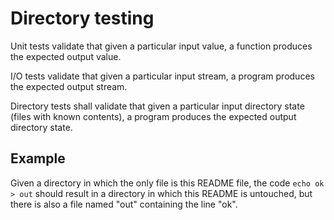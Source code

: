 Directory testing
===

Unit tests validate that given a particular input value, a function produces the expected output value.

I/O tests validate that given a particular input stream, a program produces the expected output stream.

Directory tests shall validate that given a particular input directory state (files with known contents), a program produces the expected output directory state.

Example
---

Given a directory in which the only file is this README file, the code `echo ok > out` should result in a directory in which this README is untouched, but there is also a file named "out" containing the line "ok".
